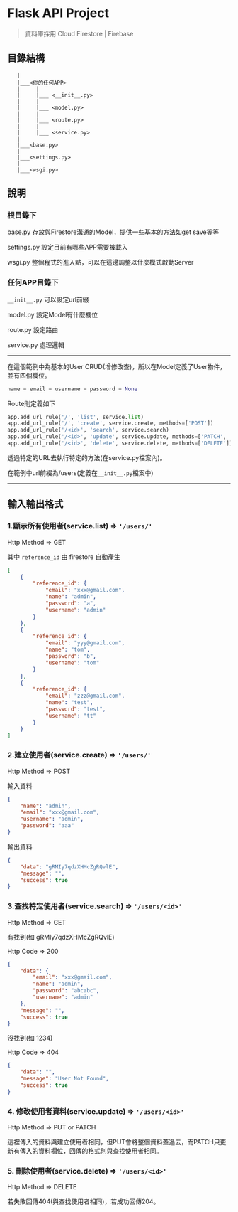 # Flask API Project
> 資料庫採用 Cloud Firestore | Firebase

## 目錄結構
```
   |
   |___<你的任何APP>
   |     |
   |     |___ <__init__.py>
   |     |
   |     |___ <model.py>
   |     |
   |     |___ <route.py>
   |     |
   |     |___ <service.py>
   |
   |___<base.py>
   |
   |___<settings.py>
   |
   |___<wsgi.py>
```

## 說明

### 根目錄下

base.py 存放與Firestore溝通的Model，提供一些基本的方法如get save等等

settings.py 設定目前有哪些APP需要被載入

wsgi.py 整個程式的進入點，可以在這邊調整以什麼模式啟動Server

### 任何APP目錄下

`__init__.py` 可以設定url前綴

model.py 設定Model有什麼欄位

route.py 設定路由

service.py 處理邏輯

---

在這個範例中為基本的User CRUD(增修改查)，所以在Model定義了User物件，並有四個欄位。
```python
name = email = username = password = None
```

Route則定義如下
```python
app.add_url_rule('/', 'list', service.list)
app.add_url_rule('/', 'create', service.create, methods=['POST'])
app.add_url_rule('/<id>', 'search', service.search)
app.add_url_rule('/<id>', 'update', service.update, methods=['PATCH', 'PUT'])
app.add_url_rule('/<id>', 'delete', service.delete, methods=['DELETE'])
```

透過特定的URL去執行特定的方法(在service.py檔案內)。

在範例中url前綴為/users(定義在`__init__.py`檔案中)

---
## 輸入輸出格式

### 1.顯示所有使用者(service.list) => `'/users/'`
Http Method => GET

其中 `reference_id` 由 firestore 自動產生
```json
[
    {
        "reference_id": {
            "email": "xxx@gmail.com",
            "name": "admin",
            "password": "a",
            "username": "admin"
        }
    },
    {
        "reference_id": {
            "email": "yyy@gmail.com",
            "name": "tom",
            "password": "b",
            "username": "tom"
        }
    },
    {
        "reference_id": {
            "email": "zzz@gmail.com",
            "name": "test",
            "password": "test",
            "username": "tt"
        }
    }
]
```

### 2.建立使用者(service.create) => `'/users/'`
Http Method => POST

輸入資料
```json
{
	"name": "admin",
	"email": "xxx@gmail.com",
	"username": "admin",
	"password": "aaa"
}
```

輸出資料
```json
{
    "data": "gRMIy7qdzXHMcZgRQvlE",
    "message": "",
    "success": true
}
```

### 3.查找特定使用者(service.search) => `'/users/<id>'`
Http Method => GET

有找到(如 gRMIy7qdzXHMcZgRQvlE)

Http Code => 200
```json
{
    "data": {
        "email": "xxx@gmail.com",
        "name": "admin",
        "password": "abcabc",
        "username": "admin"
    },
    "message": "",
    "success": true
}
```
沒找到(如 1234)

Http Code => 404
```json
{
    "data": "",
    "message": "User Not Found",
    "success": true
}
```

### 4. 修改使用者資料(service.update) => `'/users/<id>'`
Http Method => PUT or PATCH

這裡傳入的資料與建立使用者相同，但PUT會將整個資料蓋過去，而PATCH只更新有傳入的資料欄位，回傳的格式則與查找使用者相同。

### 5. 刪除使用者(service.delete) => `'/users/<id>'`
Http Method => DELETE

若失敗回傳404(與查找使用者相同)，若成功回傳204。